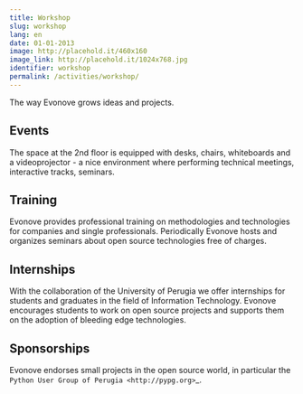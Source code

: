 ```yaml
---
title: Workshop
slug: workshop
lang: en
date: 01-01-2013
image: http://placehold.it/460x160
image_link: http://placehold.it/1024x768.jpg
identifier: workshop
permalink: /activities/workshop/
---
```


The way Evonove grows ideas and projects.

Events
------

The space at the 2nd floor is equipped with desks, chairs, whiteboards and a
videoprojector - a nice environment where performing technical meetings,
interactive tracks, seminars.

Training
--------

Evonove provides professional training on methodologies and technologies for
companies and single professionals. Periodically Evonove hosts and organizes
seminars about open source technologies free of charges.

Internships
-----------

With the collaboration of the University of Perugia we offer internships for
students and graduates in the field of Information Technology. Evonove
encourages students to work on open source projects and supports them on
the adoption of bleeding edge technologies.

Sponsorships
------------

Evonove endorses small projects in the open source world, in particular
the `Python User Group of Perugia <http://pypg.org>`_.
